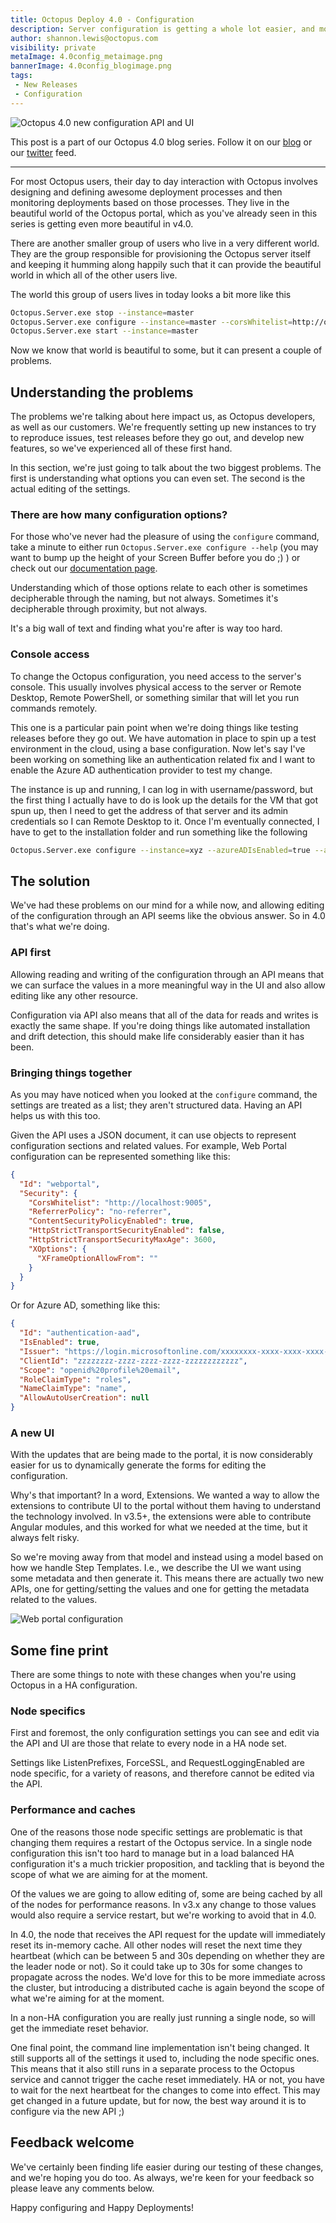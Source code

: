 ```yaml
---
title: Octopus Deploy 4.0 - Configuration
description: Server configuration is getting a whole lot easier, and more visual.
author: shannon.lewis@octopus.com
visibility: private
metaImage: 4.0config_metaimage.png
bannerImage: 4.0config_blogimage.png
tags:
 - New Releases
 - Configuration
---
```


![Octopus 4.0 new configuration API and UI](4.0config_blogimage.png)

This post is a part of our Octopus 4.0 blog series.  Follow it on our [blog](https://octopus.com/blog) or our [twitter](https://twitter.com/octopusdeploy) feed.

---

For most Octopus users, their day to day interaction with Octopus involves designing and defining awesome deployment processes and then monitoring deployments based on those processes. They live in the beautiful world of the Octopus portal, which as you've already seen in this series is getting even more beautiful in v4.0.

There are another smaller group of users who live in a very different world. They are the group responsible for provisioning the Octopus server itself and keeping it humming along happily such that it can provide the beautiful world in which all of the other users live.

The world this group of users lives in today looks a bit more like this

```bash
Octopus.Server.exe stop --instance=master
Octopus.Server.exe configure --instance=master --corsWhitelist=http://opsthing.mycompany
Octopus.Server.exe start --instance=master
```

Now we know that world is beautiful to some, but it can present a couple of problems.

## Understanding the problems

The problems we're talking about here impact us, as Octopus developers, as well as our customers. We're frequently setting up new instances to try to reproduce issues, test releases before they go out, and develop new features, so we've experienced all of these first hand.

In this section, we're just going to talk about the two biggest problems. The first is understanding what options you can even set. The second is the actual editing of the settings.

### There are how many configuration options?

For those who've never had the pleasure of using the `configure` command, take a minute to either run `Octopus.Server.exe configure --help` (you may want to bump up the height of your Screen Buffer before you do ;) ) or check out our [documentation page](https://g.octopushq.com/ConfigureCommand).

Understanding which of those options relate to each other is sometimes decipherable through the naming, but not always. Sometimes it's decipherable through proximity, but not always.

It's a big wall of text and finding what you're after is way too hard.

### Console access

To change the Octopus configuration, you need access to the server's console. This usually involves physical access to the server or Remote Desktop, Remote PowerShell, or something similar that will let you run commands remotely.

This one is a particular pain point when we're doing things like testing releases before they go out. We have automation in place to spin up a test environment in the cloud, using a base configuration. Now let's say I've been working on something like an authentication related fix and I want to enable the Azure AD authentication provider to test my change.

The instance is up and running, I can log in with username/password, but the first thing I actually have to do is look up the details for the VM that got spun up, then I need to get the address of that server and its admin credentials so I can Remote Desktop to it. Once I'm eventually connected, I have to get to the installation folder and run something like the following

```bash
Octopus.Server.exe configure --instance=xyz --azureADIsEnabled=true --azureADIssuer=https://login.microsoftonline.com/xxxxxxxx-xxxx-xxxx-xxxx-xxxxxxxxxxxx --azureADClientId=zzzzzzzz-zzzz-zzzz-zzzz-zzzzzzzzzzzz

```

## The solution

We've had these problems on our mind for a while now, and allowing editing of the configuration through an API seems like the obvious answer. So in 4.0 that's what we're doing.

### API first

Allowing reading and writing of the configuration through an API means that we can surface the values in a more meaningful way in the UI and also allow editing like any other resource.

Configuration via API also means that all of the data for reads and writes is exactly the same shape. If you're doing things like automated installation and drift detection, this should make life considerably easier than it has been.

### Bringing things together

As you may have noticed when you looked at the `configure` command, the settings are treated as a list; they aren't structured data. Having an API helps us with this too. 

Given the API uses a JSON document, it can use objects to represent configuration sections and related values. For example, Web Portal configuration can be represented something like this:

```json
{
  "Id": "webportal",
  "Security": {
    "CorsWhitelist": "http://localhost:9005",
    "ReferrerPolicy": "no-referrer",
    "ContentSecurityPolicyEnabled": true,
    "HttpStrictTransportSecurityEnabled": false,
    "HttpStrictTransportSecurityMaxAge": 3600,
    "XOptions": {
      "XFrameOptionAllowFrom": ""
    }
  }
}
```

Or for Azure AD, something like this:

```json
{
  "Id": "authentication-aad",
  "IsEnabled": true,
  "Issuer": "https://login.microsoftonline.com/xxxxxxxx-xxxx-xxxx-xxxx-xxxxxxxxxxxx",
  "ClientId": "zzzzzzzz-zzzz-zzzz-zzzz-zzzzzzzzzzzz",
  "Scope": "openid%20profile%20email",
  "RoleClaimType": "roles",
  "NameClaimType": "name",
  "AllowAutoUserCreation": null
}
```

### A new UI

With the updates that are being made to the portal, it is now considerably easier for us to dynamically generate the forms for editing the configuration.

Why's that important? In a word, Extensions. We wanted a way to allow the extensions to contribute UI to the portal without them having to understand the technology involved. In v3.5+, the extensions were able to contribute Angular modules, and this worked for what we needed at the time, but it always felt risky.

So we're moving away from that model and instead using a model based on how we handle Step Templates. I.e., we describe the UI we want using some metadata and then generate it. This means there are actually two new APIs, one for getting/setting the values and one for getting the metadata related to the values.

![Web portal configuration](octopus-v4-config-webportal.png "width=500")

##  Some fine print

There are some things to note with these changes when you're using Octopus in a HA configuration.

### Node specifics

First and foremost, the only configuration settings you can see and edit via the API and UI are those that relate to every node in a HA node set.

Settings like ListenPrefixes, ForceSSL, and RequestLoggingEnabled are node specific, for a variety of reasons, and therefore cannot be edited via the API.

### Performance and caches

One of the reasons those node specific settings are problematic is that changing them requires a restart of the Octopus service. In a single node configuration this isn't too hard to manage but in a load balanced HA configuration it's a much trickier proposition, and tackling that is beyond the scope of what we are aiming for at the moment.

Of the values we are going to allow editing of, some are being cached by all of the nodes for performance reasons. In v3.x any change to those values would also require a service restart, but we're working to avoid that in 4.0.

In 4.0, the node that receives the API request for the update will immediately reset its in-memory cache. All other nodes will reset the next time they heartbeat (which can be between 5 and 30s depending on whether they are the leader node or not). So it could take up to 30s for some changes to propagate across the nodes. We'd love for this to be more immediate across the cluster, but introducing a distributed cache is again beyond the scope of what we're aiming for at the moment.

In a non-HA configuration you are really just running a single node, so will get the immediate reset behavior.

One final point, the command line implementation isn't being changed. It still supports all of the settings it used to, including the node specific ones. This means that it also still runs in a separate process to the Octopus service and cannot trigger the cache reset immediately. HA or not, you have to wait for the next heartbeat for the changes to come into effect. This may get changed in a future update, but for now, the best way around it is to configure via the new API ;)

## Feedback welcome

We've certainly been finding life easier during our testing of these changes, and we're hoping you do too. As always, we're keen for your feedback so please leave any comments below.

Happy configuring and Happy Deployments!
